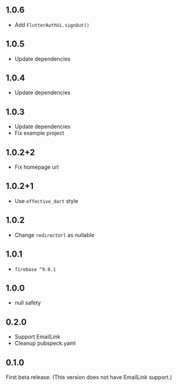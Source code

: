 ## 1.0.6

- Add `FlutterAuthUi.signOut()`

## 1.0.5

- Update dependencies

## 1.0.4

- Update dependencies

## 1.0.3

- Update dependencies
- Fix example project

## 1.0.2+2

- Fix homepage url

## 1.0.2+1

- Use `effective_dart` style

## 1.0.2

- Change `redirectUrl` as nullable

## 1.0.1

- `firebase ^9.0.1`

## 1.0.0

- null safety

## 0.2.0

- Support EmailLink
- Cleanup pubspeck.yaml

## 0.1.0

First beta release.
(This version does not have EmailLink support.)
